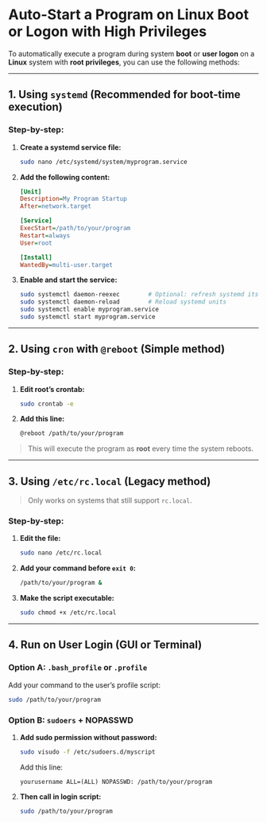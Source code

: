 # Auto-Start a Program on Linux Boot or Logon with High Privileges

To automatically execute a program during system **boot** or **user logon** on a **Linux** system with **root privileges**, you can use the following methods:

---

## 1. Using `systemd` (Recommended for boot-time execution)

### Step-by-step:

1. **Create a systemd service file:**
   ```bash
   sudo nano /etc/systemd/system/myprogram.service
   ```

2. **Add the following content:**
   ```ini
   [Unit]
   Description=My Program Startup
   After=network.target

   [Service]
   ExecStart=/path/to/your/program
   Restart=always
   User=root

   [Install]
   WantedBy=multi-user.target
   ```

3. **Enable and start the service:**
   ```bash
   sudo systemctl daemon-reexec        # Optional: refresh systemd itself
   sudo systemctl daemon-reload        # Reload systemd units
   sudo systemctl enable myprogram.service
   sudo systemctl start myprogram.service
   ```

---

## 2. Using `cron` with `@reboot` (Simple method)

### Step-by-step:

1. **Edit root’s crontab:**
   ```bash
   sudo crontab -e
   ```

2. **Add this line:**
   ```bash
   @reboot /path/to/your/program
   ```

> This will execute the program as **root** every time the system reboots.

---

## 3. Using `/etc/rc.local` (Legacy method)

> Only works on systems that still support `rc.local`.

### Step-by-step:

1. **Edit the file:**
   ```bash
   sudo nano /etc/rc.local
   ```

2. **Add your command before `exit 0`:**
   ```bash
   /path/to/your/program &
   ```

3. **Make the script executable:**
   ```bash
   sudo chmod +x /etc/rc.local
   ```

---

## 4. Run on User Login (GUI or Terminal)

### Option A: `.bash_profile` or `.profile`

Add your command to the user’s profile script:
```bash
sudo /path/to/your/program
```

### Option B: `sudoers` + NOPASSWD

1. **Add sudo permission without password:**
   ```bash
   sudo visudo -f /etc/sudoers.d/myscript
   ```

   Add this line:
   ```
   yourusername ALL=(ALL) NOPASSWD: /path/to/your/program
   ```

2. **Then call in login script:**
   ```bash
   sudo /path/to/your/program
   ```


